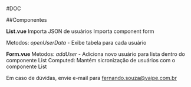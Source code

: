 #DOC

##Componentes

**List.vue**
Importa JSON de usuários
Importa component form

Metodos:
    _openUserData_ - Exibe tabela para cada usuário

**Form.vue**
Metodos:
    _addUser_ - Adiciona novo usuário para lista dentro do componente List
Computed:
    Mantém sicronização de usuários com o componente List

Em caso de dúvidas, envie e-mail para fernando.souza@vaipe.com.br
